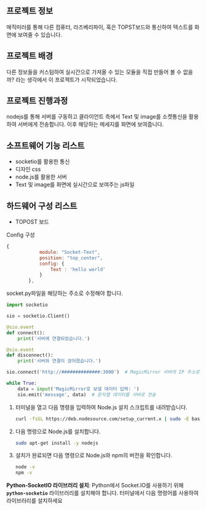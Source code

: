 ## 프로젝트 정보

매직미러를 통해 다른 컴퓨터, 라즈베리파이, 혹은 TOPST보드와 통신하여 텍스트를 화면에 보여줄 수 있습니다.

## 프로젝트 배경

다른 정보들을 커스텀하여 실시간으로 가져올 수 있는 모듈을 직접 만들어 볼 수 없을까? 라는 생각에서 이 프로젝트가 시작되었습니다.

## 프로젝트 진행과정

nodejs를 통해 서버를 구동하고 클라이언트 측에서 Text 및 image를 소켓통신을 활용하여 서버에게 전송합니다. 이후 해당하는 메세지를 화면에 보여줍니다.

## 소프트웨어 기능 리스트

- socketio를 활용한 통신
- 디자인 css
- node.js를 활용한 서버
- Text 및 image를 화면에 실시간으로 보여주는 js파일

## 하드웨어 구성 리스트

- TOPOST 보드

Config 구성

```jsx
{
			module: "Socket-Text",
			position: "top_center",
			config: {
				Text : 'hello world'
			}
		},
```

socket.py파일을 해당하는 주소로 수정해야 합니다.

```python
import socketio

sio = socketio.Client()

@sio.event
def connect():
    print('서버에 연결되었습니다.')

@sio.event
def disconnect():
    print('서버와 연결이 끊어졌습니다.')

sio.connect('http://##############:3000')  # MagicMirror 서버의 IP 주소로 변경

while True:
    data = input('MagicMirror로 보낼 데이터 입력: ')
    sio.emit('message', data)  # 문자열 데이터를 서버로 전송
```

1. 터미널을 열고 다음 명령을 입력하여 Node.js 설치 스크립트를 내려받습니다.
    
    ```bash
    curl -fsSL https://deb.nodesource.com/setup_current.x | sudo -E bash -
    ```
    
2. 다음 명령으로 Node.js를 설치합니다.
    
    ```bash
    sudo apt-get install -y nodejs
    ```
    
3. 설치가 완료되면 다음 명령으로 Node.js와 npm의 버전을 확인합니다.
    
    ```bash
    node -v
    npm -v
    ```
    

**Python-SocketIO 라이브러리 설치**:
Python에서 Socket.IO를 사용하기 위해 **`python-socketio`** 라이브러리를 설치해야 합니다. 터미널에서 다음 명령어를 사용하여 라이브러리를 설치하세요